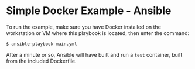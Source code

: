# Simple Docker Example - Ansible

To run the example, make sure you have Docker installed on the workstation or VM where this playbook is located, then enter the command:

    $ ansible-playbook main.yml

After a minute or so, Ansible will have built and run a `test` container, built from the included Dockerfile.

